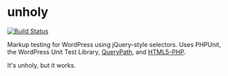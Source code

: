 unholy
========

[![Build Status](https://travis-ci.org/danielbachhuber/unholy.png?branch=master)](https://travis-ci.org/danielbachhuber/unholy)

Markup testing for WordPress using jQuery-style selectors. Uses PHPUnit, the WordPress Unit Test Library, [QueryPath](http://querypath.org/), and [HTML5-PHP](http://masterminds.github.io/html5-php/).

It's unholy, but it works.
